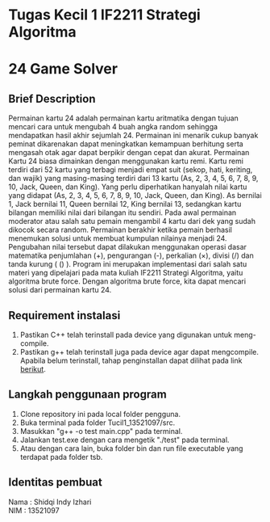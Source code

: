 # Tugas Kecil 1 IF2211 Strategi Algoritma
# 24 Game Solver
## Brief Description
Permainan kartu 24 adalah permainan kartu aritmatika dengan tujuan mencari cara untuk
mengubah 4 buah angka random sehingga mendapatkan hasil akhir sejumlah 24. Permainan
ini menarik cukup banyak peminat dikarenakan dapat meningkatkan kemampuan berhitung
serta mengasah otak agar dapat berpikir dengan cepat dan akurat. Permainan Kartu 24 biasa
dimainkan dengan menggunakan kartu remi. Kartu remi terdiri dari 52 kartu yang terbagi
menjadi empat suit (sekop, hati, keriting, dan wajik) yang masing-masing terdiri dari 13 kartu
(As, 2, 3, 4, 5, 6, 7, 8, 9, 10, Jack, Queen, dan King). Yang perlu diperhatikan hanyalah nilai
kartu yang didapat (As, 2, 3, 4, 5, 6, 7, 8, 9, 10, Jack, Queen, dan King). As bernilai 1, Jack
bernilai 11, Queen bernilai 12, King bernilai 13, sedangkan kartu bilangan memiliki nilai dari
bilangan itu sendiri. Pada awal permainan moderator atau salah satu pemain mengambil 4
kartu dari dek yang sudah dikocok secara random. Permainan berakhir ketika pemain berhasil
menemukan solusi untuk membuat kumpulan nilainya menjadi 24. Pengubahan nilai
tersebut dapat dilakukan menggunakan operasi dasar matematika penjumlahan (+),
pengurangan (-), perkalian (×), divisi (/) dan tanda kurung ( () ).
Program ini merupakan implementasi dari salah satu materi yang dipelajari
pada mata kuliah IF2211 Strategi Algoritma, yaitu algoritma brute force.
Dengan algoritma brute force, kita dapat mencari solusi dari permainan kartu 24.
## Requirement instalasi
1. Pastikan C++ telah terinstall pada device yang digunakan untuk meng-compile.
2. Pastikan g++ telah terinstall juga pada device agar dapat mengcompile. Apabila
belum terinstall, tahap penginstallan dapat dilihat pada link [berikut](https://www3.cs.stonybrook.edu/~alee/g++/g++.html).
## Langkah penggunaan program
1. Clone repository ini pada local folder pengguna.
2. Buka terminal pada folder Tucil1_13521097/src.
3. Masukkan "g++ -o test main.cpp" pada terminal.
4. Jalankan test.exe dengan cara mengetik "./test" pada terminal.
5. Atau dengan cara lain, buka folder bin dan run file executable yang terdapat pada folder tsb.
## Identitas pembuat
Nama    : Shidqi Indy Izhari\
NIM     : 13521097